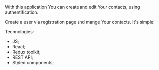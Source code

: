 With this application You can create and edit Your contacts, using authentification.

Create a user via registration page and mange Your contacts. It's simple!

Technologies:
- JS;
- React;
- Redux toolkit;
- REST API;
- Styled components;
